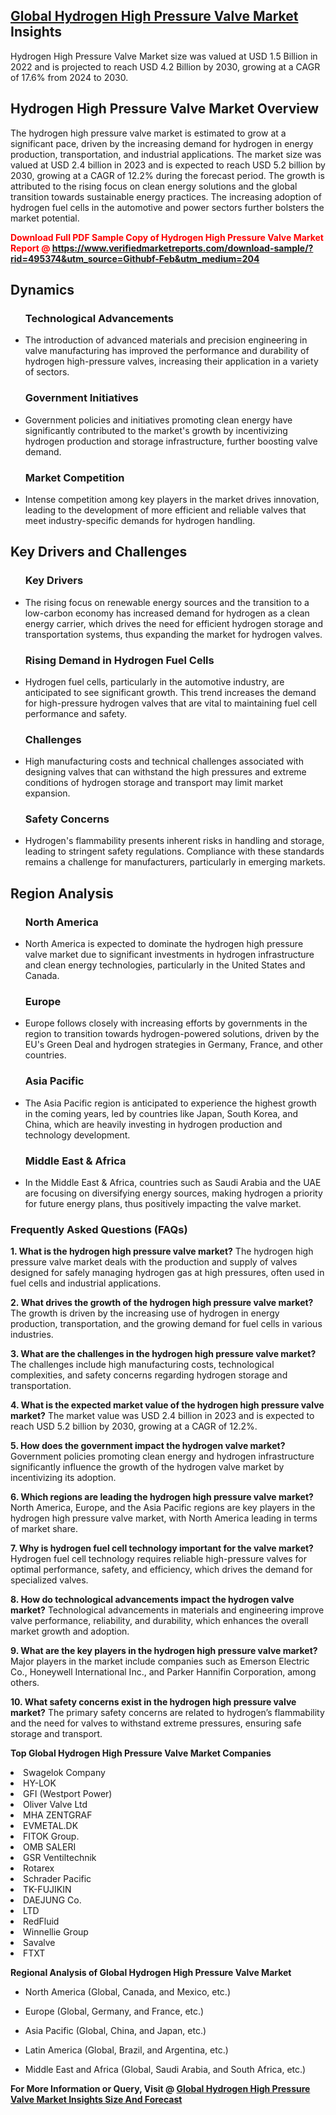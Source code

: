 <h2><a href="https://www.verifiedmarketreports.com/download-sample/?rid=495374&amp;utm_source=Githubf&amp;utm_medium=204" target="_blank">Global Hydrogen High Pressure Valve Market</a> Insights</h2><p>Hydrogen High Pressure Valve Market size was valued at USD 1.5 Billion in 2022 and is projected to reach USD 4.2 Billion by 2030, growing at a CAGR of 17.6% from 2024 to 2030.</p><p> <h2>Hydrogen High Pressure Valve Market Overview</h2> <p>The hydrogen high pressure valve market is estimated to grow at a significant pace, driven by the increasing demand for hydrogen in energy production, transportation, and industrial applications. The market size was valued at USD 2.4 billion in 2023 and is expected to reach USD 5.2 billion by 2030, growing at a CAGR of 12.2% during the forecast period. The growth is attributed to the rising focus on clean energy solutions and the global transition towards sustainable energy practices. The increasing adoption of hydrogen fuel cells in the automotive and power sectors further bolsters the market potential.</p> <p><strong><p><span class=""><span style="color: #ff0000;"><strong>Download Full PDF Sample Copy of Hydrogen High Pressure Valve Market Report</strong> @ </span><a href="https://www.verifiedmarketreports.com/download-sample/?rid=495374&amp;utm_source=Githubf-Feb&amp;utm_medium=204" target="_blank">https://www.verifiedmarketreports.com/download-sample/?rid=495374&amp;utm_source=Githubf-Feb&amp;utm_medium=204</a></span></p></strong></p> <h2>Dynamics</h2> <ul> <h3>Technological Advancements</h3> <li>The introduction of advanced materials and precision engineering in valve manufacturing has improved the performance and durability of hydrogen high-pressure valves, increasing their application in a variety of sectors.</li> <h3>Government Initiatives</h3> <li>Government policies and initiatives promoting clean energy have significantly contributed to the market's growth by incentivizing hydrogen production and storage infrastructure, further boosting valve demand.</li> <h3>Market Competition</h3> <li>Intense competition among key players in the market drives innovation, leading to the development of more efficient and reliable valves that meet industry-specific demands for hydrogen handling.</li> </ul> <h2>Key Drivers and Challenges</h2> <ul> <h3>Key Drivers</h3> <li>The rising focus on renewable energy sources and the transition to a low-carbon economy has increased demand for hydrogen as a clean energy carrier, which drives the need for efficient hydrogen storage and transportation systems, thus expanding the market for hydrogen valves.</li> <h3>Rising Demand in Hydrogen Fuel Cells</h3> <li>Hydrogen fuel cells, particularly in the automotive industry, are anticipated to see significant growth. This trend increases the demand for high-pressure hydrogen valves that are vital to maintaining fuel cell performance and safety.</li> <h3>Challenges</h3> <li>High manufacturing costs and technical challenges associated with designing valves that can withstand the high pressures and extreme conditions of hydrogen storage and transport may limit market expansion.</li> <h3>Safety Concerns</h3> <li>Hydrogen's flammability presents inherent risks in handling and storage, leading to stringent safety regulations. Compliance with these standards remains a challenge for manufacturers, particularly in emerging markets.</li> </ul> <h2>Region Analysis</h2> <ul> <h3>North America</h3> <li>North America is expected to dominate the hydrogen high pressure valve market due to significant investments in hydrogen infrastructure and clean energy technologies, particularly in the United States and Canada.</li> <h3>Europe</h3> <li>Europe follows closely with increasing efforts by governments in the region to transition towards hydrogen-powered solutions, driven by the EU's Green Deal and hydrogen strategies in Germany, France, and other countries.</li> <h3>Asia Pacific</h3> <li>The Asia Pacific region is anticipated to experience the highest growth in the coming years, led by countries like Japan, South Korea, and China, which are heavily investing in hydrogen production and technology development.</li> <h3>Middle East & Africa</h3> <li>In the Middle East & Africa, countries such as Saudi Arabia and the UAE are focusing on diversifying energy sources, making hydrogen a priority for future energy plans, thus positively impacting the valve market.</li> </ul> <h3>Frequently Asked Questions (FAQs)</h3> <p><strong>1. What is the hydrogen high pressure valve market?</strong> The hydrogen high pressure valve market deals with the production and supply of valves designed for safely managing hydrogen gas at high pressures, often used in fuel cells and industrial applications.</p> <p><strong>2. What drives the growth of the hydrogen high pressure valve market?</strong> The growth is driven by the increasing use of hydrogen in energy production, transportation, and the growing demand for fuel cells in various industries.</p> <p><strong>3. What are the challenges in the hydrogen high pressure valve market?</strong> The challenges include high manufacturing costs, technological complexities, and safety concerns regarding hydrogen storage and transportation.</p> <p><strong>4. What is the expected market value of the hydrogen high pressure valve market?</strong> The market value was USD 2.4 billion in 2023 and is expected to reach USD 5.2 billion by 2030, growing at a CAGR of 12.2%.</p> <p><strong>5. How does the government impact the hydrogen valve market?</strong> Government policies promoting clean energy and hydrogen infrastructure significantly influence the growth of the hydrogen valve market by incentivizing its adoption.</p> <p><strong>6. Which regions are leading the hydrogen high pressure valve market?</strong> North America, Europe, and the Asia Pacific regions are key players in the hydrogen high pressure valve market, with North America leading in terms of market share.</p> <p><strong>7. Why is hydrogen fuel cell technology important for the valve market?</strong> Hydrogen fuel cell technology requires reliable high-pressure valves for optimal performance, safety, and efficiency, which drives the demand for specialized valves.</p> <p><strong>8. How do technological advancements impact the hydrogen valve market?</strong> Technological advancements in materials and engineering improve valve performance, reliability, and durability, which enhances the overall market growth and adoption.</p> <p><strong>9. What are the key players in the hydrogen high pressure valve market?</strong> Major players in the market include companies such as Emerson Electric Co., Honeywell International Inc., and Parker Hannifin Corporation, among others.</p> <p><strong>10. What safety concerns exist in the hydrogen high pressure valve market?</strong> The primary safety concerns are related to hydrogen’s flammability and the need for valves to withstand extreme pressures, ensuring safe storage and transport.</p> </p><p><strong>Top Global Hydrogen High Pressure Valve Market Companies</strong></p><div data-test-id=""><p><li>Swagelok Company</li><li> HY-LOK</li><li> GFI (Westport Power)</li><li> Oliver Valve Ltd</li><li> MHA ZENTGRAF</li><li> EVMETAL.DK</li><li> FITOK Group.</li><li> OMB SALERI</li><li> GSR Ventiltechnik</li><li> Rotarex</li><li> Schrader Pacific</li><li> TK-FUJIKIN</li><li> DAEJUNG Co.</li><li>LTD</li><li> RedFluid</li><li> Winnellie Group</li><li> Savalve</li><li> FTXT</li></p><div><strong>Regional Analysis of&nbsp;Global Hydrogen High Pressure Valve Market</strong></div><ul><li dir="ltr"><p dir="ltr">North America&nbsp;(Global, Canada, and Mexico, etc.)</p></li><li dir="ltr"><p dir="ltr">Europe (Global, Germany, and France, etc.)</p></li><li dir="ltr"><p dir="ltr">Asia Pacific&nbsp;(Global, China, and Japan, etc.)</p></li><li dir="ltr"><p dir="ltr">Latin America&nbsp;(Global, Brazil, and Argentina, etc.)</p></li><li dir="ltr">Middle East and Africa&nbsp;(Global, Saudi Arabia, and South Africa, etc.)</li></ul><p><strong>For More Information or Query, Visit @&nbsp;</strong><strong><a href="https://www.verifiedmarketreports.com/product/hydrogen-high-pressure-valve-market/?utm_source=Githubf&amp;utm_medium=204" target="_blank">Global Hydrogen High Pressure Valve Market Insights Size And Forecast</a></strong></p></div>

